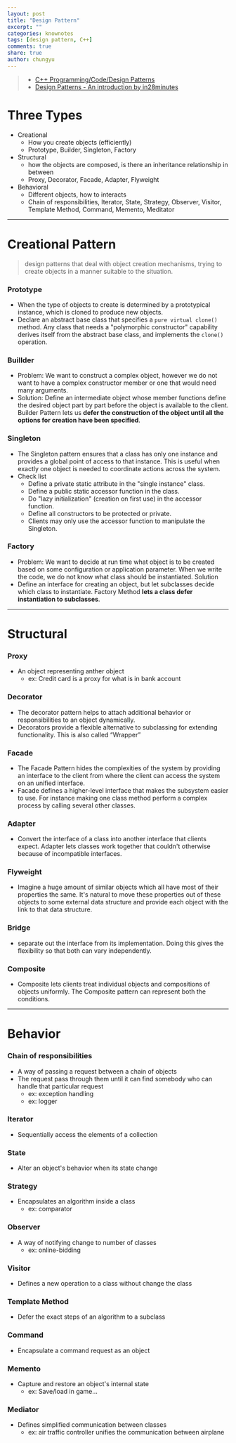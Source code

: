 ```yaml
---
layout: post
title: "Design Pattern"
excerpt: ""
categories: knownotes
tags: [design pattern, C++]
comments: true
share: true
author: chungyu
---
```

> * [C++ Programming/Code/Design Patterns](https://en.wikibooks.org/wiki/C%2B%2B_Programming/Code/Design_Patterns#Programming_Patterns)
> * [Design Patterns - An introduction by in28minutes](https://www.youtube.com/watch?v=0jjNjXcYmAU)

# Three Types
* Creational
  * How you create objects (efficiently)
  * Prototype, Builder, Singleton, Factory
* Structural
  * how the objects are composed, is there an inheritance relationship in between
  * Proxy, Decorator, Facade, Adapter, Flyweight
* Behavioral
  * Different objects, how to interacts
  * Chain of responsibilities, Iterator, State, Strategy, Observer, Visitor, Template Method, Command, Memento, Meditator

---
# Creational Pattern
> design patterns that deal with object creation mechanisms, trying to create objects in a manner suitable to the situation.

### Prototype
* When the type of objects to create is determined by a prototypical instance, which is cloned to produce new objects.
* Declare an abstract base class that specifies a `pure virtual clone()` method. Any class that needs a "polymorphic constructor" capability derives itself from the abstract base class, and implements the `clone()` operation.

### Buillder
* Problem: We want to construct a complex object, however we do not want to have a complex constructor member or one that would need many arguments.
* Solution: Define an intermediate object whose member functions define the desired object part by part before the object is available to the client. Builder Pattern lets us **defer the construction of the object until all the options for creation have been specified**.


### Singleton
* The Singleton pattern ensures that a class has only one instance and provides a global point of access to that instance. This is useful when exactly one object is needed to coordinate actions across the system.
* Check list
  * Define a private static attribute in the "single instance" class.
  * Define a public static accessor function in the class.
  * Do "lazy initialization" (creation on first use) in the accessor function.
  * Define all constructors to be protected or private.
  * Clients may only use the accessor function to manipulate the Singleton.

### Factory
* Problem: We want to decide at run time what object is to be created based on some configuration or application parameter. When we write the code, we do not know what class should be instantiated.
Solution
* Define an interface for creating an object, but let subclasses decide which class to instantiate. Factory Method **lets a class defer instantiation to subclasses**.


---

# Structural

### Proxy
* An object representing anther object
  * ex: Credit card is a proxy for what is in bank account

### Decorator
* The decorator pattern helps to attach additional behavior or responsibilities to an object dynamically.
* Decorators provide a flexible alternative to subclassing for extending functionality. This is also called “Wrapper”

### Facade
* The Facade Pattern hides the complexities of the system by providing an interface to the client from where the client can access the system on an unified interface.
* Facade defines a higher-level interface that makes the subsystem easier to use. For instance making one class method perform a complex process by calling several other classes.

### Adapter
* Convert the interface of a class into another interface that clients expect. Adapter lets classes work together that couldn't otherwise because of incompatible interfaces.

### Flyweight
* Imagine a huge amount of similar objects which all have most of their properties the same. It's natural to move these properties out of these objects to some external data structure and provide each object with the link to that data structure.

### Bridge
* separate out the interface from its implementation. Doing this gives the flexibility so that both can vary independently.

### Composite
* Composite lets clients treat individual objects and compositions of objects uniformly. The Composite pattern can represent both the conditions.

---
# Behavior

### Chain of responsibilities
* A way of passing a request between a chain of objects
* The request pass through them until it can find somebody who can handle that particular request
  * ex: exception handling
  * ex: logger

### Iterator
* Sequentially access the elements of a collection

### State
* Alter an object's behavior when its state change

### Strategy
* Encapsulates an algorithm inside a class
  * ex: comparator

### Observer
* A way of notifying change to number of classes
  * ex: online-bidding

### Visitor
* Defines a new operation to a class without change the class

### Template Method
* Defer the exact steps of an algorithm to a subclass

### Command
* Encapsulate a command request as an object

### Memento
* Capture and restore an object's internal state
  * ex: Save/load in game...

### Mediator
* Defines simplified communication between classes
  * ex: air traffic controller unifies the communication between airplane
